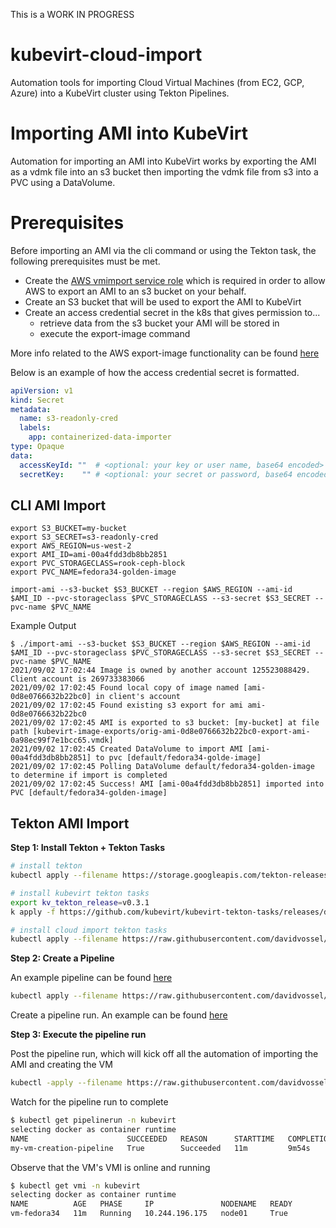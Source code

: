This is a WORK IN PROGRESS

# kubevirt-cloud-import
Automation tools for importing Cloud Virtual Machines (from EC2, GCP, Azure) into a KubeVirt cluster using Tekton Pipelines.

# Importing AMI into KubeVirt

Automation for importing an AMI into KubeVirt works by exporting the AMI as a vdmk file into an s3 bucket then importing the vdmk file from s3 into a PVC using a DataVolume.

# Prerequisites 

Before importing an AMI via the cli command or using the Tekton task, the following prerequisites must be met.
- Create the [AWS vmimport service role](https://docs.aws.amazon.com/vm-import/latest/userguide/vmie_prereqs.html#vmimport-role) which is required in order to allow AWS to export an AMI to an s3 bucket on your behalf.
- Create an S3 bucket that will be used to export the AMI to KubeVirt
- Create an access credential secret in the k8s that gives permission to...
	- retrieve data from the s3 bucket your AMI will be stored in
	- execute the export-image command

More info related to the AWS export-image functionality can be found [here](https://docs.aws.amazon.com/vm-import/latest/userguide/vmexport_image.html)

Below is an example of how the access credential secret is formatted.
```yaml
apiVersion: v1
kind: Secret
metadata:
  name: s3-readonly-cred
  labels:
    app: containerized-data-importer
type: Opaque
data:
  accessKeyId: ""  # <optional: your key or user name, base64 encoded>
  secretKey:    "" # <optional: your secret or password, base64 encoded>
```
## CLI AMI Import

```
export S3_BUCKET=my-bucket
export S3_SECRET=s3-readonly-cred
export AWS_REGION=us-west-2
export AMI_ID=ami-00a4fdd3db8bb2851
export PVC_STORAGECLASS=rook-ceph-block
export PVC_NAME=fedora34-golden-image

import-ami --s3-bucket $S3_BUCKET --region $AWS_REGION --ami-id $AMI_ID --pvc-storageclass $PVC_STORAGECLASS --s3-secret $S3_SECRET --pvc-name $PVC_NAME
```

Example Output

```
$ ./import-ami --s3-bucket $S3_BUCKET --region $AWS_REGION --ami-id $AMI_ID --pvc-storageclass $PVC_STORAGECLASS --s3-secret $S3_SECRET --pvc-name $PVC_NAME
2021/09/02 17:02:44 Image is owned by another account 125523088429. Client account is 269733383066
2021/09/02 17:02:45 Found local copy of image named [ami-0d8e0766632b22bc0] in client's account
2021/09/02 17:02:45 Found existing s3 export for ami ami-0d8e0766632b22bc0
2021/09/02 17:02:45 AMI is exported to s3 bucket: [my-bucket] at file path [kubevirt-image-exports/orig-ami-0d8e0766632b22bc0-export-ami-0a98ec99f7e1bcc65.vmdk]
2021/09/02 17:02:45 Created DataVolume to import AMI [ami-00a4fdd3db8bb2851] to pvc [default/fedora34-golde-image]
2021/09/02 17:02:45 Polling DataVolume default/fedora34-golden-image to determine if import is completed
2021/09/02 17:02:45 Success! AMI [ami-00a4fdd3db8bb2851] imported into PVC [default/fedora34-golden-image]
```

## Tekton AMI Import

**Step 1: Install Tekton + Tekton Tasks**

```bash
# install tekton
kubectl apply --filename https://storage.googleapis.com/tekton-releases/pipeline/latest/release.yaml

# install kubevirt tekton tasks
export kv_tekton_release=v0.3.1
k apply -f https://github.com/kubevirt/kubevirt-tekton-tasks/releases/download/${kv_tekton_release}/kubevirt-tekton-tasks-kubernetes.yaml 

# install cloud import tekton tasks
kubectl apply --filename https://raw.githubusercontent.com/davidvossel/kubevirt-cloud-import/main/tasks/import-ami/manifests/import-ami.yaml 

```

**Step 2: Create a Pipeline**

An example pipeline can be found [here](https://raw.githubusercontent.com/davidvossel/kubevirt-cloud-import/main/examples/create-vm-from-ami-pipeline.yaml)
```bash
kubectl apply --filename https://raw.githubusercontent.com/davidvossel/kubevirt-cloud-import/main/examples/create-vm-from-ami-pipeline.yaml
```

Create a pipeline run. An example can be found [here](https://raw.githubusercontent.com/davidvossel/kubevirt-cloud-import/main/examples/create-vm-from-ami-pipeline-run.yaml)

**Step 3: Execute the pipeline run**


Post the pipeline run, which will kick off all the automation of importing the AMI and creating the VM
```bash
kubectl -apply --filename https://raw.githubusercontent.com/davidvossel/kubevirt-cloud-import/main/examples/create-vm-from-ami-pipeline-run.yaml
```

Watch for the pipeline run to complete

```bash
$ kubectl get pipelinerun -n kubevirt
selecting docker as container runtime
NAME                      SUCCEEDED   REASON      STARTTIME   COMPLETIONTIME
my-vm-creation-pipeline   True        Succeeded   11m         9m54s
```

Observe that the VM's VMI is online and running
```bash
$ kubectl get vmi -n kubevirt
selecting docker as container runtime
NAME          AGE   PHASE     IP               NODENAME   READY
vm-fedora34   11m   Running   10.244.196.175   node01     True

```

